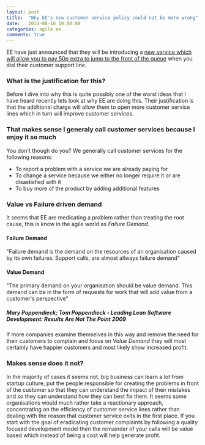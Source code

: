 ```yaml
---
layout: post
title:  "Why EE's new customer service policy could not be more wrong"
date:   2014-08-16 10:00:00
categories: agile ee
comments: true
---
```


EE have just announced that they will be introducing a [new service which will allow you to pay 50p extra to jump to the front of the queue](http://www.engadget.com/2014/08/15/ee-lets-queue-jumpers-pay-50p-for-faster-customer-service/) when you dial their customer support line.

### What is the justification for this?
Before I dive into why this is quite possibly one of the worst ideas that I have heard recently lets look at why EE are doing this.  Their justification is that the additional charge will allow them to open more customer service lines which in turn will improve customer services.

### That makes sense I generaly call customer services because I enjoy it so much
You don't though do you?  We generally call customer services for the following reasons:

* To report a problem with a service we are already paying for
* To change a service because we either no longer require it or are disastisfied with it
* To buy more of the product by adding additional features

### Value vs Failure driven demand
It seems that EE are medicating a problem rather than treating the root cause, this is know in the agile world as *Failure Demand*.

#### Failure Demand
"Failure demand is the demand on the resources of an organisation caused by its own failures.  Support calls, are almost allways failure demand"

#### Value Demand
"The primary demand on your organisation should be value demand.  This demand can be in the form of requests for work that will add value from a customer's perspective"

##### Mary Poppendieck; Tom Poppendieck - Leading Lean Software Development: Results Are Not The Point 2009

If more companies examine themselves in this way and remove the need for their customers to complain and focus on *Value Demand* they will most certainly have happier customers and most likely show increased profit.  

### Makes sense does it not?
In the majority of cases it seems not, big business can learn a lot from startup culture, put the people responsible for creating the problems in front of the customer so that they can understand the impact of their mistakes and so they can understand how they can best fix them.  It seems some organisations would much rather take a reactionary approach, concentrating on the efficiency of customer service lines rather than dealing with the reason that customer service exits in the first place.  If you start with the goal of eradicating customer complaints by following a quality focused development model then the remainder of your calls will be value based which instead of being a cost will help generate profit.  

